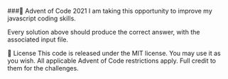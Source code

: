 ###🎄 Advent of Code 2021
I am taking this opportunity to improve my javascript coding skills.

Every solution above should produce the correct answer, with the associated input file.

📜 License
This code is released under the MIT license. You may use it as you wish. All applicable Advent of Code restrictions apply. Full credit to them for the challenges.
